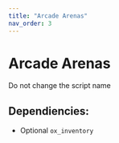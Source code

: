 ```yaml
---
title: "Arcade Arenas"
nav_order: 3
---
```


# Arcade Arenas

Do not change the script name

## Dependiencies:

- Optional `ox_inventory`